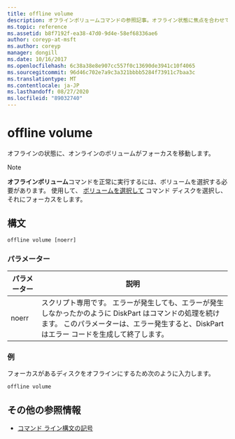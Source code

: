 ```yaml
---
title: offline volume
description: オフラインボリュームコマンドの参照記事。オフライン状態に焦点を合わせてオンラインボリュームを取得します。
ms.topic: reference
ms.assetid: b8f7192f-ea38-47d0-9d4e-58ef68336ae6
author: coreyp-at-msft
ms.author: coreyp
manager: dongill
ms.date: 10/16/2017
ms.openlocfilehash: 6c38a38e8e907cc557f0c13690de3941c10f4065
ms.sourcegitcommit: 96d46c702e7a9c3a321bbbb5284f73911c7baa3c
ms.translationtype: MT
ms.contentlocale: ja-JP
ms.lasthandoff: 08/27/2020
ms.locfileid: "89032740"
---
```

# <a name="offline-volume"></a>offline volume

オフラインの状態に、オンラインのボリュームがフォーカスを移動します。

> [!NOTE]
> **オフラインボリューム**コマンドを正常に実行するには、ボリュームを選択する必要があります。 使用して、 [ボリュームを選択して](select-volume.md) コマンド ディスクを選択し、それにフォーカスをします。

## <a name="syntax"></a>構文

```
offline volume [noerr]
```

### <a name="parameters"></a>パラメーター

| パラメーター | 説明 |
| --------- | ----------- |
| noerr | スクリプト専用です。 エラーが発生しても、エラーが発生しなかったかのように DiskPart はコマンドの処理を続けます。 このパラメーターは、エラー発生すると、DiskPart はエラー コードを生成して終了します。 |

### <a name="examples"></a>例

フォーカスがあるディスクをオフラインにするため次のように入力します。

```
offline volume
```

## <a name="additional-references"></a>その他の参照情報

- [コマンド ライン構文の記号](command-line-syntax-key.md)
